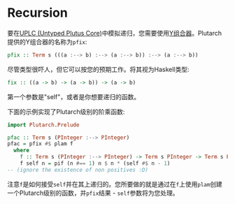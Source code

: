 # Recursion

要在[UPLC (Untyped Plutus Core)](https://github.com/Plutonomicon/plutonomicon/blob/main/uplc.md)中模拟递归，您需要使用[Y组合器](https://stackoverflow.com/questions/93526/what-is-ay-combinator)。Plutarch提供的Y组合器的名称为`pfix`:

```haskell
pfix :: Term s (((a :--> b) :--> (a :--> b)) :--> (a :--> b))
```

尽管类型很吓人，但它可以按您的预期工作。将其视为Haskell类型:

```haskell
fix :: ((a -> b) -> (a -> b)) -> (a -> b)
```

第一个参数是"self"，或者是你想要递归的函数。

下面的示例实现了Plutarch级别的阶乘函数:

```haskell
import Plutarch.Prelude

pfac :: Term s (PInteger :--> PInteger)
pfac = pfix #$ plam f
  where
    f :: Term s (PInteger :--> PInteger) -> Term s PInteger -> Term s PInteger
    f self n = pif (n #== 1) n $ n * (self #$ n - 1)
-- (ignore the existence of non positives :D)
```

注意`f`是如何接受`self`并在其上递归的。您所要做的就是通过在`f`上使用`plam`创建一个Plutarch级别的函数，并`pfix`结果 - `self`参数将为您处理。